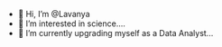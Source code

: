 - 👋 Hi, I’m @Lavanya
- 👀 I’m interested in science....
- 🌱 I’m currently upgrading myself as a Data Analyst...

<!---
Lavan0203/Lavan0203 is a ✨ special ✨ repository because its `README.md` (this file) appears on your GitHub profile.
You can click the Preview link to take a look at your changes.
--->
